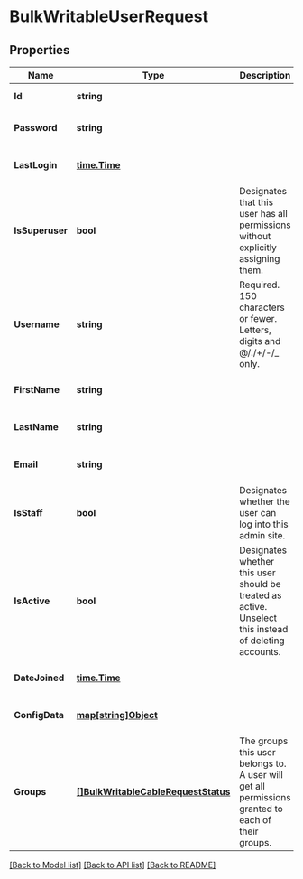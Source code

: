 # BulkWritableUserRequest

## Properties
Name | Type | Description | Notes
------------ | ------------- | ------------- | -------------
**Id** | **string** |  | [default to null]
**Password** | **string** |  | [optional] [default to null]
**LastLogin** | [**time.Time**](time.Time.md) |  | [optional] [default to null]
**IsSuperuser** | **bool** | Designates that this user has all permissions without explicitly assigning them. | [optional] [default to null]
**Username** | **string** | Required. 150 characters or fewer. Letters, digits and @/./+/-/_ only. | [default to null]
**FirstName** | **string** |  | [optional] [default to null]
**LastName** | **string** |  | [optional] [default to null]
**Email** | **string** |  | [optional] [default to null]
**IsStaff** | **bool** | Designates whether the user can log into this admin site. | [optional] [default to null]
**IsActive** | **bool** | Designates whether this user should be treated as active. Unselect this instead of deleting accounts. | [optional] [default to null]
**DateJoined** | [**time.Time**](time.Time.md) |  | [optional] [default to null]
**ConfigData** | [**map[string]Object**](.md) |  | [optional] [default to null]
**Groups** | [**[]BulkWritableCableRequestStatus**](BulkWritableCableRequest_status.md) | The groups this user belongs to. A user will get all permissions granted to each of their groups. | [optional] [default to null]

[[Back to Model list]](../README.md#documentation-for-models) [[Back to API list]](../README.md#documentation-for-api-endpoints) [[Back to README]](../README.md)

